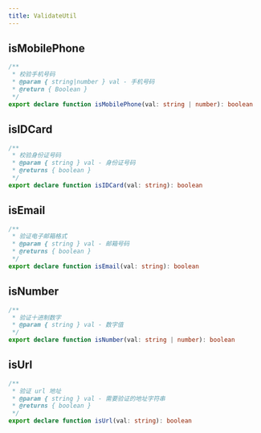 ```yaml
---
title: ValidateUtil
---
```


## isMobilePhone

```typescript
/**
 * 校验手机号码
 * @param { string|number } val - 手机号码
 * @return { Boolean }
 */
export declare function isMobilePhone(val: string | number): boolean
```

## isIDCard

```typescript
/**
 * 校验身份证号码
 * @param { string } val - 身份证号码
 * @returns { boolean }
 */
export declare function isIDCard(val: string): boolean
```

## isEmail

```typescript
/**
 * 验证电子邮箱格式
 * @param { string } val - 邮箱号码
 * @returns { boolean }
 */
export declare function isEmail(val: string): boolean
```

## isNumber

```typescript
/**
 * 验证十进制数字
 * @param { string } val - 数字值
 */
export declare function isNumber(val: string | number): boolean
```

## isUrl

```typescript
/**
 * 验证 url 地址
 * @param { string } val - 需要验证的地址字符串
 * @returns { boolean }
 */
export declare function isUrl(val: string): boolean
```
